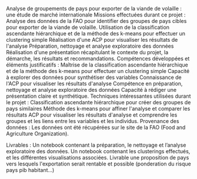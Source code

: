 Analyse de groupements de pays pour exporter de la viande de volaille : une étude de marché internationale
Missions effectuées durant ce projet :
Analyse des données de la FAO pour identifier des groupes de pays cibles pour exporter de la viande de volaille.
Utilisation de la classification ascendante hiérarchique et de la méthode des k-means pour effectuer un clustering simple
Réalisation d'une ACP pour visualiser les résultats de l'analyse
Préparation, nettoyage et analyse exploratoire des données
Réalisation d'une présentation récapitulant le contexte du projet, la démarche, les résultats et recommandations.
Compétences développées et éléments justificatifs :
Maîtrise de la classification ascendante hiérarchique et de la méthode des k-means pour effectuer un clustering simple
Capacité à explorer des données pour synthétiser des variables
Connaissance de l'ACP pour visualiser les résultats d'analyse
Compétence en préparation, nettoyage et analyse exploratoire des données
Capacité à rédiger une présentation claire et synthétique.
Techniques intéressantes utilisées durant le projet :
Classification ascendante hiérarchique pour créer des groupes de pays similaires
Méthode des k-means pour affiner l'analyse et comparer les résultats
ACP pour visualiser les résultats d'analyse et comprendre les groupes et les liens entre les variables et les individus.
Provenance des données :
Les données ont été récupérées sur le site de la FAO (Food and Agriculture Organization).

Livrables :
Un notebook contenant la préparation, le nettoyage et l’analyse exploratoire des données. Un notebook contenant les clusterings effectués, et les différentes visualisations associées. 
Livrable une proposition de pays vers lesquels l'exportation serait rentable et possible (ponderation du risque pays pib habitant...)
